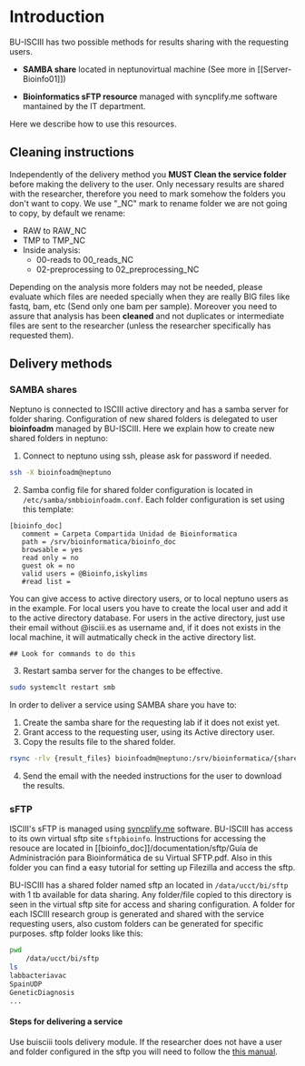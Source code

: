 # Introduction

BU-ISCIII has two possible methods for results sharing with the requesting users.

- **SAMBA share** located in neptunovirtual machine (See more in [[Server-Bioinfo01]])

- **Bioinformatics sFTP resource** managed with syncplify.me software mantained by the IT department.

Here we describe how to use this resources.

## Cleaning instructions

Independently of the delivery method you **MUST Clean the service folder** before making the delivery to the user. Only necessary results are shared with the researcher, therefore you need to mark somehow the folders you don't want to copy. We use "_NC" mark to rename folder we are not going to copy, by default we rename:

- RAW to RAW_NC
- TMP to TMP_NC
- Inside analysis:
  - 00-reads to 00_reads_NC
  - 02-preprocessing to 02_preprocessing_NC

Depending on the analysis more folders may not be needed, please evaluate which files are needed specially when they are really BIG files like fastq, bam, etc (Send only one bam per sample). Moreover you need to assure that analysis has been **cleaned** and not duplicates or intermediate files are sent to the researcher (unless the researcher specifically has requested them).

## Delivery methods

### SAMBA shares

Neptuno is connected to ISCIII active directory and has a samba server for folder sharing. Configuration of new shared folders is delegated to user **bioinfoadm** managed by BU-ISCIII. Here we explain how to create new shared folders in neptuno:

1. Connect to neptuno using ssh, please ask for password if needed.

```Bash
ssh -X bioinfoadm@neptuno
```

2. Samba config file for shared folder configuration is located in ```/etc/samba/smbbioinfoadm.conf```. Each folder configuration is set using this template:

```shell
[bioinfo_doc]
   comment = Carpeta Compartida Unidad de Bioinformatica
   path = /srv/bioinformatica/bioinfo_doc
   browsable = yes
   read only = no
   guest ok = no
   valid users = @Bioinfo,iskylims
   #read list =
```

You can give access to active directory users, or to local neptuno users as in the example. For local users you have to create the local user and add it to the active directory database. For users in the active directory, just use their email without @isciii.es as username and, if it does not exists in the local machine, it will autmatically check in the active directory list.

```shell
## Look for commands to do this
```

3. Restart samba server for the changes to be effective.

```Bash
sudo systemclt restart smb
```

In order to deliver a service using SAMBA share you have to:

1. Create the samba share for the requesting lab if it does not exist yet.
2. Grant access to the requesting user, using its Active directory user.
3. Copy the results file to the shared folder.

```Bash
rsync -rlv {result_files} bioinfoadm@neptuno:/srv/bioinformatica/{shared_folder}
```

4. Send the email with the needed instructions for the user to download the results.

### sFTP

ISCIII's sFTP is managed using [syncplify.me](https://www.syncplify.me/) software. BU-ISCIII has access to its own virtual sftp site ```sftpbioinfo```. Instructions for accessing the resouce are located in [[bioinfo_doc]]/documentation/sftp/Guía de Administración para Bioinformática de su Virtual SFTP.pdf. Also in this folder you can find a easy tutorial for setting up Filezilla and access the sftp.

BU-ISCIII has a shared folder named sftp an located in ```/data/ucct/bi/sftp``` with 1 tb available for data sharing. Any folder/file copied to this directory is seen in the virtual sftp site for access and sharing configuration. A folder for each ISCIII research group is generated and shared with the service requesting users, also custom folders can be generated for specific purposes. sftp folder looks like this:

```Bash
pwd
    /data/ucct/bi/sftp
ls
labbacteriavac
SpainUDP
GeneticDiagnosis
...
```

#### Steps for delivering a service

Use buisciii tools delivery module. If the researcher does not have a user and folder configured in the sftp you will need to follow the [this manual](./SFTP-management.md).

